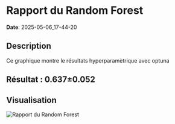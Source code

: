 # Rapport du Random Forest
**Date**: 2025-05-06_17-44-20

## Description
Ce graphique montre le résultats hyperparamètrique avec optuna
 ## Résultat : 0.637±0.052

## Visualisation
![Rapport du Random Forest](../../static/images/rapport_du_random_forest_plot.png)

